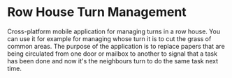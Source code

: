 # Row House Turn Management
Cross-platform mobile application for managing turns in a row house. 
You can use it for example for managing whose turn it is to cut the grass of common areas.
The purpose of the application is to replace papers that are being circulated from one door or mailbox to another
to signal that a task has been done and now it's the neighbours turn to do the same task next time.
